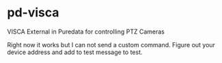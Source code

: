 # pd-visca

VISCA External in Puredata for controlling PTZ Cameras

Right now it works but I can not send a custom command. Figure out your device address and add to test message to test.
